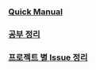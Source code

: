 ### [Quick Manual](<Quick Manual.md>)

### [공부 정리](</공부 정리/공부 정리.md>)

### [프로젝트 별 Issue 정리](<프로젝트 별 Issue.md>)





